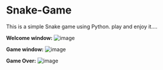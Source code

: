 # Snake-Game
This is a simple Snake game using Python. play and enjoy it....


**Welcome window:**
![image](https://github.com/Ricky63rsd2002/Snake-Game/assets/110671339/b717eece-046d-44b8-b15d-0ec6904ddd11)




**Game window:**
![image](https://github.com/Ricky63rsd2002/Snake-Game/assets/110671339/e30c89d5-2df2-401f-a8b6-7099a2a164d3)




**Game Over:**
![image](https://github.com/Ricky63rsd2002/Snake-Game/assets/110671339/13b2af13-558c-457a-b2be-4ac44528df71)
